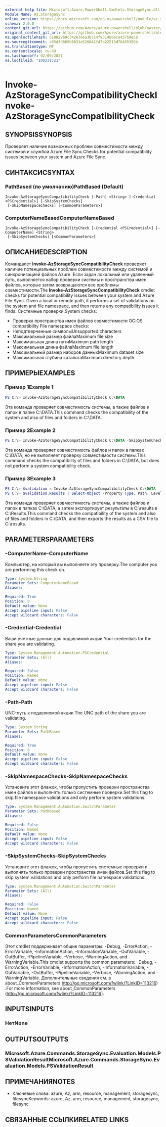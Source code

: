 ```yaml
---
external help file: Microsoft.Azure.PowerShell.Cmdlets.StorageSync.dll-Help.xml
Module Name: Az.StorageSync
online version: https://docs.microsoft.com/en-us/powershell/module/az.storagesync/invoke-azstoragesynccompatibilitycheck
schema: 2.0.0
content_git_url: https://github.com/Azure/azure-powershell/blob/master/src/StorageSync/StorageSync/help/Invoke-AzStorageSyncCompatibilityCheck.md
original_content_git_url: https://github.com/Azure/azure-powershell/blob/master/src/StorageSync/StorageSync/help/Invoke-AzStorageSyncCompatibilityCheck.md
ms.openlocfilehash: 51882269c342e766a3b714f931486eca437b9e58
ms.sourcegitcommit: c05d3d669b5631e526841f47b22513d78495350b
ms.translationtype: MT
ms.contentlocale: ru-RU
ms.lasthandoff: 02/09/2021
ms.locfileid: "100231521"
---
```

# <span data-ttu-id="36b04-101">Invoke-AzStorageSyncCompatibilityCheck</span><span class="sxs-lookup"><span data-stu-id="36b04-101">Invoke-AzStorageSyncCompatibilityCheck</span></span>

## <span data-ttu-id="36b04-102">SYNOPSIS</span><span class="sxs-lookup"><span data-stu-id="36b04-102">SYNOPSIS</span></span>
<span data-ttu-id="36b04-103">Проверяет наличие возможных проблем совместимости между системой и службой Azure File Sync.</span><span class="sxs-lookup"><span data-stu-id="36b04-103">Checks for potential compatibility issues between your system and Azure File Sync.</span></span>

## <span data-ttu-id="36b04-104">СИНТАКСИС</span><span class="sxs-lookup"><span data-stu-id="36b04-104">SYNTAX</span></span>

### <span data-ttu-id="36b04-105">PathBased (по умолчанию)</span><span class="sxs-lookup"><span data-stu-id="36b04-105">PathBased (Default)</span></span>
```
Invoke-AzStorageSyncCompatibilityCheck [-Path] <String> [-Credential <PSCredential>] [-SkipSystemChecks]
 [-SkipNamespaceChecks] [<CommonParameters>]
```

### <span data-ttu-id="36b04-106">ComputerNameBased</span><span class="sxs-lookup"><span data-stu-id="36b04-106">ComputerNameBased</span></span>
```
Invoke-AzStorageSyncCompatibilityCheck [-Credential <PSCredential>] [-ComputerName] <String>
 [-SkipSystemChecks] [<CommonParameters>]
```

## <span data-ttu-id="36b04-107">ОПИСАНИЕ</span><span class="sxs-lookup"><span data-stu-id="36b04-107">DESCRIPTION</span></span>
<span data-ttu-id="36b04-108">Командалет **Invoke-AzStorageSyncCompatibilityCheck** проверяет наличие потенциальных проблем совместимости между системой и синхронизацией файлов Azure. Если задан локальный или удаленный путь, выполняется набор проверки системы и пространства имен файлов, которые затем возвращаются все проблемы совместимости.</span><span class="sxs-lookup"><span data-stu-id="36b04-108">The **Invoke-AzStorageSyncCompatibilityCheck** cmdlet checks for potential compatibility issues between your system and Azure File Sync. Given a local or remote path, it performs a set of validations on the system and file namespace, and then returns any compatibility issues it finds.</span></span>
<span data-ttu-id="36b04-109">Системные проверки.</span><span class="sxs-lookup"><span data-stu-id="36b04-109">System checks:</span></span>
- <span data-ttu-id="36b04-110">Проверка пространства имен файлов совместимости ОС:</span><span class="sxs-lookup"><span data-stu-id="36b04-110">OS compatibility File namespace checks:</span></span>
- <span data-ttu-id="36b04-111">Неподтверченные символы</span><span class="sxs-lookup"><span data-stu-id="36b04-111">Unsupported characters</span></span>
- <span data-ttu-id="36b04-112">Максимальный размер файла</span><span class="sxs-lookup"><span data-stu-id="36b04-112">Maximum file size</span></span>
- <span data-ttu-id="36b04-113">Максимальная длина пути</span><span class="sxs-lookup"><span data-stu-id="36b04-113">Maximum path length</span></span>
- <span data-ttu-id="36b04-114">Максимальная длина файла</span><span class="sxs-lookup"><span data-stu-id="36b04-114">Maximum file length</span></span>
- <span data-ttu-id="36b04-115">Максимальный размер наборов данных</span><span class="sxs-lookup"><span data-stu-id="36b04-115">Maximum dataset size</span></span>
- <span data-ttu-id="36b04-116">Максимальная глубина каталога</span><span class="sxs-lookup"><span data-stu-id="36b04-116">Maximum directory depth</span></span>

## <span data-ttu-id="36b04-117">ПРИМЕРЫ</span><span class="sxs-lookup"><span data-stu-id="36b04-117">EXAMPLES</span></span>

### <span data-ttu-id="36b04-118">Пример 1</span><span class="sxs-lookup"><span data-stu-id="36b04-118">Example 1</span></span>
```powershell
PS C:\> Invoke-AzStorageSyncCompatibilityCheck C:\DATA
```

<span data-ttu-id="36b04-119">Эта команда проверяет совместимость системы, а также файлов и папок в папке C:\DATA.</span><span class="sxs-lookup"><span data-stu-id="36b04-119">This command checks the compatibility of the system and also of files and folders in C:\DATA.</span></span>

### <span data-ttu-id="36b04-120">Пример 2</span><span class="sxs-lookup"><span data-stu-id="36b04-120">Example 2</span></span>
```powershell
PS C:\> Invoke-AzStorageSyncCompatibilityCheck C:\DATA -SkipSystemChecks
```

<span data-ttu-id="36b04-121">Эта команда проверяет совместимость файлов и папок в папках C:\DATA, но не выполняет проверку совместимости системы.</span><span class="sxs-lookup"><span data-stu-id="36b04-121">This command checks the compatibility of files and folders in C:\DATA, but does not perform a system compatibility check.</span></span>

### <span data-ttu-id="36b04-122">Пример 3</span><span class="sxs-lookup"><span data-stu-id="36b04-122">Example 3</span></span>
```powershell
PS C:\> $validation = Invoke-AzStorageSyncCompatibilityCheck C:\DATA
PS C:\> $validation.Results | Select-Object -Property Type, Path, Level, Description, Result | Export-Csv -Path C:\results.csv -Encoding utf8
```

<span data-ttu-id="36b04-123">Эта команда проверяет совместимость системы, а также файлов и папок в папках C:\DATA, а затем экспортирует результаты в C:\results в C:\Results.</span><span class="sxs-lookup"><span data-stu-id="36b04-123">This command checks the compatibility of the system and also of files and folders in C:\DATA, and then exports the results as a CSV file to C:\results.</span></span>

## <span data-ttu-id="36b04-124">PARAMETERS</span><span class="sxs-lookup"><span data-stu-id="36b04-124">PARAMETERS</span></span>

### <span data-ttu-id="36b04-125">-ComputerName</span><span class="sxs-lookup"><span data-stu-id="36b04-125">-ComputerName</span></span>
<span data-ttu-id="36b04-126">Компьютер, на который вы выполняете эту проверку.</span><span class="sxs-lookup"><span data-stu-id="36b04-126">The computer you are performing this check on.</span></span>

```yaml
Type: System.String
Parameter Sets: ComputerNameBased
Aliases:

Required: True
Position: 0
Default value: None
Accept pipeline input: False
Accept wildcard characters: False
```

### <span data-ttu-id="36b04-127">-Credential</span><span class="sxs-lookup"><span data-stu-id="36b04-127">-Credential</span></span>
<span data-ttu-id="36b04-128">Ваши учетные данные для подавлимой акции.</span><span class="sxs-lookup"><span data-stu-id="36b04-128">Your credentials for the share you are validating.</span></span>

```yaml
Type: System.Management.Automation.PSCredential
Parameter Sets: (All)
Aliases:

Required: False
Position: Named
Default value: None
Accept pipeline input: False
Accept wildcard characters: False
```

### <span data-ttu-id="36b04-129">-Path</span><span class="sxs-lookup"><span data-stu-id="36b04-129">-Path</span></span>
<span data-ttu-id="36b04-130">UNC-путь к подавлиемой акции.</span><span class="sxs-lookup"><span data-stu-id="36b04-130">The UNC path of the share you are validating.</span></span>

```yaml
Type: System.String
Parameter Sets: PathBased
Aliases:

Required: True
Position: 0
Default value: None
Accept pipeline input: False
Accept wildcard characters: False
```

### <span data-ttu-id="36b04-131">-SkipNamespaceChecks</span><span class="sxs-lookup"><span data-stu-id="36b04-131">-SkipNamespaceChecks</span></span>
<span data-ttu-id="36b04-132">Установите этот флажок, чтобы пропустить проверки пространства имен файлов и выполнять только системные проверки.</span><span class="sxs-lookup"><span data-stu-id="36b04-132">Set this flag to skip file namespace validations and only perform system validations.</span></span>

```yaml
Type: System.Management.Automation.SwitchParameter
Parameter Sets: PathBased
Aliases:

Required: False
Position: Named
Default value: None
Accept pipeline input: False
Accept wildcard characters: False
```

### <span data-ttu-id="36b04-133">-SkipSystemChecks</span><span class="sxs-lookup"><span data-stu-id="36b04-133">-SkipSystemChecks</span></span>
<span data-ttu-id="36b04-134">Установите этот флажок, чтобы пропустить системные проверки и выполнять только проверки пространства имен файлов.</span><span class="sxs-lookup"><span data-stu-id="36b04-134">Set this flag to skip system validations and only perform file namespace validations.</span></span>

```yaml
Type: System.Management.Automation.SwitchParameter
Parameter Sets: (All)
Aliases:

Required: False
Position: Named
Default value: None
Accept pipeline input: False
Accept wildcard characters: False
```

### <span data-ttu-id="36b04-135">CommonParameters</span><span class="sxs-lookup"><span data-stu-id="36b04-135">CommonParameters</span></span>
<span data-ttu-id="36b04-136">Этот cmdlet поддерживает общие параметры: -Debug, -ErrorAction, -ErrorVariable, -InformationAction, -InformationVariable, -OutVariable, -OutBuffer, -PipelineVariable, -Verbose, -WarningAction, and -WarningVariable.</span><span class="sxs-lookup"><span data-stu-id="36b04-136">This cmdlet supports the common parameters: -Debug, -ErrorAction, -ErrorVariable, -InformationAction, -InformationVariable, -OutVariable, -OutBuffer, -PipelineVariable, -Verbose, -WarningAction, and -WarningVariable.</span></span> <span data-ttu-id="36b04-137">Дополнительные сведения см. в about_CommonParameters http://go.microsoft.com/fwlink/?LinkID=113216) .</span><span class="sxs-lookup"><span data-stu-id="36b04-137">For more information, see about_CommonParameters (http://go.microsoft.com/fwlink/?LinkID=113216).</span></span>

## <span data-ttu-id="36b04-138">INPUTS</span><span class="sxs-lookup"><span data-stu-id="36b04-138">INPUTS</span></span>

### <span data-ttu-id="36b04-139">Нет</span><span class="sxs-lookup"><span data-stu-id="36b04-139">None</span></span>

## <span data-ttu-id="36b04-140">OUTPUTS</span><span class="sxs-lookup"><span data-stu-id="36b04-140">OUTPUTS</span></span>

### <span data-ttu-id="36b04-141">Microsoft.Azure.Commands.StorageSync.Evaluation.Models.PSValidationResult</span><span class="sxs-lookup"><span data-stu-id="36b04-141">Microsoft.Azure.Commands.StorageSync.Evaluation.Models.PSValidationResult</span></span>

## <span data-ttu-id="36b04-142">ПРИМЕЧАНИЯ</span><span class="sxs-lookup"><span data-stu-id="36b04-142">NOTES</span></span>
* <span data-ttu-id="36b04-143">Ключевые слова: azure, Az, arm, resource, management, storagesync, filesync</span><span class="sxs-lookup"><span data-stu-id="36b04-143">Keywords: azure, Az, arm, resource, management, storagesync, filesync</span></span>

## <span data-ttu-id="36b04-144">СВЯЗАННЫЕ ССЫЛКИ</span><span class="sxs-lookup"><span data-stu-id="36b04-144">RELATED LINKS</span></span>
